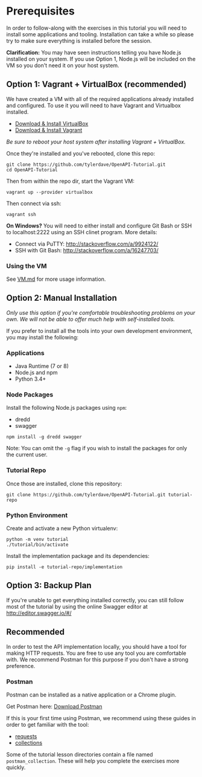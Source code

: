 Prerequisites
=============

In order to follow-along with the exercises in this tutorial you will need 
to install some applications and tooling. Installation can take a while so
please try to make sure everything is installed before the session.

**Clarification:** You may have seen instructions telling you have Node.js installed on your system. If you use Option 1, Node.js will be included on the
VM so you don't need it on your host system.

Option 1: Vagrant + VirtualBox (recommended)
-------------------------------------------

We have created a VM with all of the required applications already installed
and configured. To use it you will need to have Vagrant and Virtualbox
installed.

- [Download & Install VirtualBox](https://www.virtualbox.org/wiki/Downloads)
- [Download & Install Vagrant](https://www.vagrantup.com/docs/installation/)

*Be sure to reboot your host system after installing Vagrant + VirtualBox.*

Once they're installed and you've rebooted, clone this repo:

```
git clone https://github.com/tylerdave/OpenAPI-Tutorial.git
cd OpenAPI-Tutorial
```

Then from within the repo dir, start the Vagrant VM:

```
vagrant up --provider virtualbox
```

Then connect via ssh:

```
vagrant ssh
```

**On Windows?** You will need to either install and configure Git Bash or SSH
to localhost:2222 using an SSH clinet program. More details:

- Connect via PuTTY: http://stackoverflow.com/a/9924122/
- SSH with Git Bash: http://stackoverflow.com/a/16247703/

### Using the VM

See [VM.md](VM.md) for more usage information.

Option 2: Manual Installation
-----------------------------

*Only use this option if you're comfortable troubleshooting problems on your
own. We will not be able to offer much help with self-installed tools.*

If you prefer to install all the tools into your own development environment,
you may install the following:

### Applications

- Java Runtime (7 or 8)
- Node.js and npm
- Python 3.4+

### Node Packages

Install the following Node.js packages using `npm`:

- dredd
- swagger

```
npm install -g dredd swagger
```

Note: You can omit the `-g` flag if you wish to install the packages for only
the current user.

### Tutorial Repo

Once those are installed, clone this repository:

```
git clone https://github.com/tylerdave/OpenAPI-Tutorial.git tutorial-repo
```

### Python Environment

Create and activate a new Python virtualenv:

```
python -m venv tutorial
./tutorial/bin/activate
```

Install the implementation package and its dependencies:

```
pip install -e tutorial-repo/implementation
```

Option 3: Backup Plan
---------------------

If you're unable to get everything installed correctly, you can still follow
most of the tutorial by using the online Swagger editor at
http://editor.swagger.io/#/

Recommended
-----------

In order to test the API implementation locally, you should have a tool for 
making HTTP requests. You are free to use any tool you are comfortable with. We
recommend Postman for this purpose if you don't have a strong preference.

### Postman

Postman can be installed as a native application or a Chrome plugin.

Get Postman here: [Download Postman](https://www.getpostman.com/)

If this is your first time using Postman, we recommend using these guides in
order to get familiar with the tool:

- [requests](https://www.getpostman.com/docs/requests)
- [collections](https://www.getpostman.com/docs/collections)

Some of the tutorial lesson directories contain a file named 
`postman_collection`. These will help you complete the exercises more quickly.
